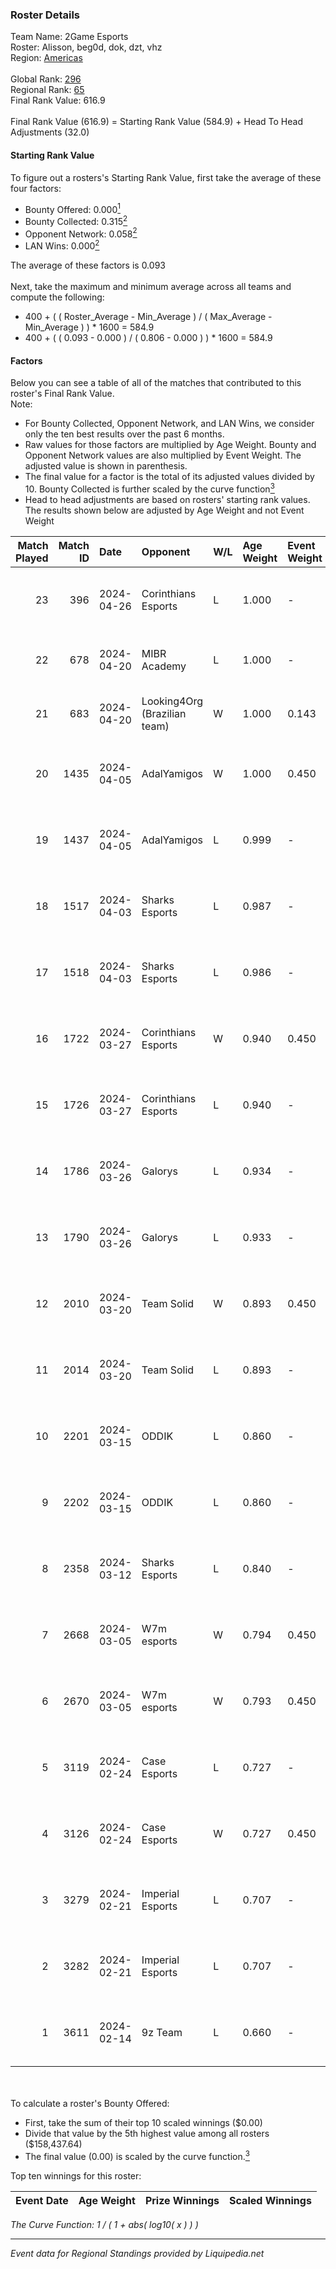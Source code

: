 ### Roster Details<br />
Team Name: 2Game Esports<br />
Roster: Alisson, beg0d, dok, dzt, vhz<br />
Region: [Americas]( ../standings_americas.md)<br />
<br />
Global Rank: [296](../standings_global.md)<br />
Regional Rank: [65]( ../standings_americas.md)<br />
Final Rank Value:  616.9<br />
<br />
Final Rank Value (616.9) = Starting Rank Value (584.9) + Head To Head Adjustments (32.0)<br />

#### Starting Rank Value<br />
To figure out a rosters's Starting Rank Value, first take the average of these four factors:<br />
- Bounty Offered: 0.000[<sup>1</sup>](#table2)
- Bounty Collected: 0.315[<sup>2</sup>](#table1)
- Opponent Network: 0.058[<sup>2</sup>](#table1)
- LAN Wins: 0.000[<sup>2</sup>](#table1)

The average of these factors is 0.093<br />
<br />
Next, take the maximum and minimum average across all teams and compute the following:<br />
- 400 + ( ( Roster_Average - Min_Average ) / ( Max_Average - Min_Average ) ) * 1600 = 584.9
- 400 + ( ( 0.093 - 0.000 ) / ( 0.806 - 0.000 ) ) * 1600 = 584.9


#### Factors<br />
Below you can see a table of all of the matches that contributed to this roster's Final Rank Value.<br />
Note:<br />

- For Bounty Collected, Opponent Network, and LAN Wins, we consider only the ten best results over the past 6 months.
- Raw values for those factors are multiplied by Age Weight. Bounty and Opponent Network values are also multiplied by Event Weight. The adjusted value is shown in parenthesis.
- The final value for a factor is the total of its adjusted values divided by 10. Bounty Collected is further scaled by the curve function[<sup>3</sup>](#curveFunction)
- Head to head adjustments are based on rosters' starting rank values. The results shown below are adjusted by Age Weight and not Event Weight
<span id="table1"></span><br />


| Match Played | Match ID | Date       | Opponent                     | W/L | Age Weight | Event Weight | Bounty Collected | Opponent Network | LAN Wins  | H2H Adj. | Roster                        |
| -: | -: | :- | :- | :- | :- | :- | :- | :- | :- | -: | :- |
|           23 |      396 | 2024-04-26 | Corinthians Esports          | L   | 1.000      | -            | -                | -                | -         |   -14.68 | Alisson, beg0d, dok, dzt, vhz |
|           22 |      678 | 2024-04-20 | MIBR Academy                 | L   | 1.000      | -            | -                | -                | -         |   -12.00 | beg0d, dok, dzt, jz, vhz      |
|           21 |      683 | 2024-04-20 | Looking4Org (Brazilian team) | W   | 1.000      | 0.143        | 0.003 (0.000)    | 0.138 (0.020)    | 0 (0.000) |    16.18 | beg0d, dok, dzt, jz, vhz      |
|           20 |     1435 | 2024-04-05 | AdalYamigos                  | W   | 1.000      | 0.450        | 0.000 (0.000)    | 0.174 (0.078)    | 0 (0.000) |    24.13 | beg0d, dok, dzt, santos, vhz  |
|           19 |     1437 | 2024-04-05 | AdalYamigos                  | L   | 0.999      | -            | -                | -                | -         |    -6.85 | beg0d, dok, dzt, santos, vhz  |
|           18 |     1517 | 2024-04-03 | Sharks Esports               | L   | 0.987      | -            | -                | -                | -         |    -4.60 | beg0d, dok, dzt, santos, vhz  |
|           17 |     1518 | 2024-04-03 | Sharks Esports               | L   | 0.986      | -            | -                | -                | -         |    -4.81 | beg0d, dok, dzt, santos, vhz  |
|           16 |     1722 | 2024-03-27 | Corinthians Esports          | W   | 0.940      | 0.450        | 0.005 (0.002)    | 0.346 (0.146)    | 0 (0.000) |    18.75 | beg0d, dok, dzt, santos, vhz  |
|           15 |     1726 | 2024-03-27 | Corinthians Esports          | L   | 0.940      | -            | -                | -                | -         |   -10.63 | beg0d, dok, dzt, santos, vhz  |
|           14 |     1786 | 2024-03-26 | Galorys                      | L   | 0.934      | -            | -                | -                | -         |    -7.01 | beg0d, dok, dzt, santos, vhz  |
|           13 |     1790 | 2024-03-26 | Galorys                      | L   | 0.933      | -            | -                | -                | -         |    -7.45 | beg0d, dok, dzt, santos, vhz  |
|           12 |     2010 | 2024-03-20 | Team Solid                   | W   | 0.893      | 0.450        | 0.138 (0.056)    | 0.275 (0.110)    | 0 (0.000) |    21.82 | beg0d, dok, dzt, santos, vhz  |
|           11 |     2014 | 2024-03-20 | Team Solid                   | L   | 0.893      | -            | -                | -                | -         |    -5.97 | beg0d, dok, dzt, santos, vhz  |
|           10 |     2201 | 2024-03-15 | ODDIK                        | L   | 0.860      | -            | -                | -                | -         |    -4.19 | beg0d, dok, dzt, santos, vhz  |
|            9 |     2202 | 2024-03-15 | ODDIK                        | L   | 0.860      | -            | -                | -                | -         |    -4.36 | beg0d, dok, dzt, santos, vhz  |
|            8 |     2358 | 2024-03-12 | Sharks Esports               | L   | 0.840      | -            | -                | -                | -         |    -4.19 | beg0d, dok, dzt, santos, vhz  |
|            7 |     2668 | 2024-03-05 | W7m esports                  | W   | 0.794      | 0.450        | 0.000 (0.000)    | 0.127 (0.046)    | 0 (0.000) |    13.26 | beg0d, dok, dzt, santos, vhz  |
|            6 |     2670 | 2024-03-05 | W7m esports                  | W   | 0.793      | 0.450        | 0.000 (0.000)    | 0.127 (0.046)    | 0 (0.000) |    14.21 | beg0d, dok, dzt, santos, vhz  |
|            5 |     3119 | 2024-02-24 | Case Esports                 | L   | 0.727      | -            | -                | -                | -         |    -5.38 | beg0d, dok, dzt, santos, vhz  |
|            4 |     3126 | 2024-02-24 | Case Esports                 | W   | 0.727      | 0.450        | 0.027 (0.009)    | 0.401 (0.131)    | 0 (0.000) |    17.93 | beg0d, dok, dzt, santos, vhz  |
|            3 |     3279 | 2024-02-21 | Imperial Esports             | L   | 0.707      | -            | -                | -                | -         |    -0.10 | beg0d, dok, dzt, santos, vhz  |
|            2 |     3282 | 2024-02-21 | Imperial Esports             | L   | 0.707      | -            | -                | -                | -         |    -0.10 | beg0d, dok, dzt, santos, vhz  |
|            1 |     3611 | 2024-02-14 | 9z Team                      | L   | 0.660      | -            | -                | -                | -         |    -1.92 | beg0d, dok, dzt, santos, vhz  |

<br />
<span id="table2"></span><br />
To calculate a roster's Bounty Offered:<br />

- First, take the sum of their top 10 scaled winnings ($0.00)
- Divide that value by the 5th highest value among all rosters ($158,437.64)
- The final value (0.00) is scaled by the curve function.[<sup>3</sup>](#curveFunction)

Top ten winnings for this roster:<br />

| Event Date | Age Weight | Prize Winnings | Scaled Winnings |
| :- | -: | :- | :- |


<span id="curveFunction"></span>_The Curve Function: 1 / ( 1 + abs( log10( x ) ) )_<br />

---
_Event data for Regional Standings provided by Liquipedia.net_<br />
